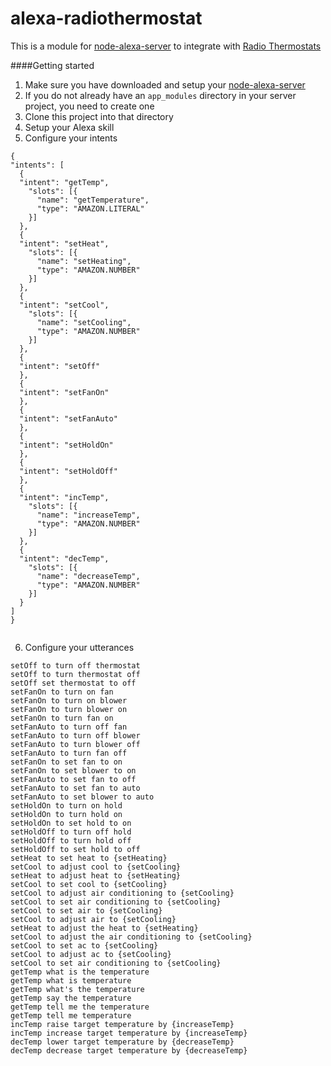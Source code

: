 # alexa-radiothermostat

This is a module for [node-alexa-server](https://github.com/bbrookfield/node-alexa-server) to integrate with [Radio Thermostats](http://www.radiothermostat.com/) 

####Getting started
1. Make sure you have downloaded and setup your [node-alexa-server](https://github.com/bbrookfield/node-alexa-server)
2. If you do not already have an `app_modules` directory in your server project, you need to create one
3. Clone this project into that directory
4. Setup your Alexa skill
5. Configure your intents
  
  ```
  {
  "intents": [
    {
    "intent": "getTemp",
      "slots": [{
        "name": "getTemperature",
        "type": "AMAZON.LITERAL"
      }]
    },
    {
    "intent": "setHeat",
      "slots": [{
        "name": "setHeating",
        "type": "AMAZON.NUMBER"
      }]
    },
    {
    "intent": "setCool",
      "slots": [{
        "name": "setCooling",
        "type": "AMAZON.NUMBER"
      }]
    },
    {
    "intent": "setOff"
    },
    {
    "intent": "setFanOn"
    },
    {
    "intent": "setFanAuto"
    },
    {
    "intent": "setHoldOn"
    },
    {
    "intent": "setHoldOff"
    },
    {
    "intent": "incTemp",
      "slots": [{
        "name": "increaseTemp",
        "type": "AMAZON.NUMBER"
      }]
    },
    {
    "intent": "decTemp",
      "slots": [{
        "name": "decreaseTemp",
        "type": "AMAZON.NUMBER"
      }]
    }
  ]
}
    
  ```
6. Configure your utterances

  ```
  setOff to turn off thermostat
setOff to turn thermostat off
setOff set thermostat to off
setFanOn to turn on fan
setFanOn to turn on blower
setFanOn to turn blower on
setFanOn to turn fan on
setFanAuto to turn off fan
setFanAuto to turn off blower
setFanAuto to turn blower off
setFanAuto to turn fan off
setFanOn to set fan to on
setFanOn to set blower to on
setFanAuto to set fan to off
setFanAuto to set fan to auto
setFanAuto to set blower to auto
setHoldOn to turn on hold
setHoldOn to turn hold on
setHoldOn to set hold to on
setHoldOff to turn off hold
setHoldOff to turn hold off
setHoldOff to set hold to off
setHeat to set heat to {setHeating}
setCool to adjust cool to {setCooling}
setHeat to adjust heat to {setHeating}
setCool to set cool to {setCooling}
setCool to adjust air conditioning to {setCooling}
setCool to set air conditioning to {setCooling}
setCool to set air to {setCooling}
setCool to adjust air to {setCooling}
setHeat to adjust the heat to {setHeating}
setCool to adjust the air conditioning to {setCooling}
setCool to set ac to {setCooling}
setCool to adjust ac to {setCooling}
setCool to set air conditioning to {setCooling}
getTemp what is the temperature
getTemp what is temperature
getTemp what's the temperature
getTemp say the temperature
getTemp tell me the temperature
getTemp tell me temperature
incTemp raise target temperature by {increaseTemp}
incTemp increase target temperature by {increaseTemp}
decTemp lower target temperature by {decreaseTemp}
decTemp decrease target temperature by {decreaseTemp}
  ```
